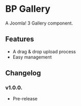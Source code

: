 # BP Gallery
A Joomla! 3 Gallery component.

## Features
- A drag & drop upload process
- Easy management

## Changelog

### v1.0.0.
- Pre-release